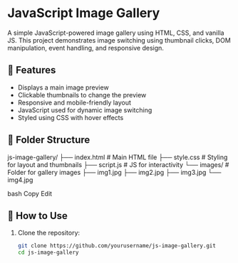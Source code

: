 # JavaScript Image Gallery

A simple JavaScript-powered image gallery using HTML, CSS, and vanilla JS. This project demonstrates image switching using thumbnail clicks, DOM manipulation, event handling, and responsive design.

## 🎯 Features

- Displays a main image preview
- Clickable thumbnails to change the preview
- Responsive and mobile-friendly layout
- JavaScript used for dynamic image switching
- Styled using CSS with hover effects

## 📁 Folder Structure

js-image-gallery/
├── index.html # Main HTML file
├── style.css # Styling for layout and thumbnails
├── script.js # JS for interactivity
└── images/ # Folder for gallery images
├── img1.jpg
├── img2.jpg
├── img3.jpg
└── img4.jpg

bash
Copy
Edit

## 🧪 How to Use

1. Clone the repository:
   ```bash
   git clone https://github.com/yourusername/js-image-gallery.git
   cd js-image-gallery
